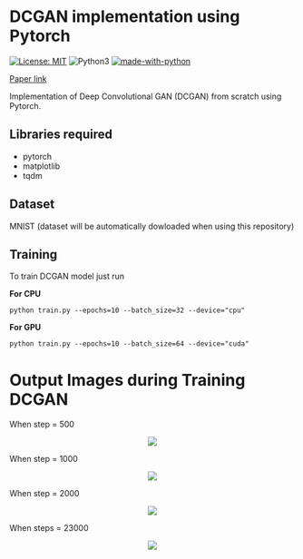 # DCGAN implementation using Pytorch
[![License: MIT](https://img.shields.io/badge/License-MIT-yellow.svg)](https://opensource.org/licenses/MIT)
![Python3](https://img.shields.io/badge/python->=3-green.svg)
[![made-with-python](https://img.shields.io/badge/Made%20with-Python-1f425f.svg)](https://www.python.org/)

[Paper link](https://arxiv.org/pdf/1511.06434.pdf)

Implementation of Deep Convolutional GAN (DCGAN) from scratch using Pytorch.

## Libraries required

* pytorch
* matplotlib
* tqdm

## Dataset
 MNIST
 (dataset will be automatically dowloaded when using this repository)

 ## Training

 To train DCGAN model just run

**For CPU**
```
python train.py --epochs=10 --batch_size=32 --device="cpu"
```

**For GPU**
```
python train.py --epochs=10 --batch_size=64 --device="cuda"
```

# Output Images during Training DCGAN

When step = 500


<p align="center">
<img src="https://github.com/AbhishekSalian/DCGAN-using-Pytorch/blob/main/images/generated_step500.png?raw=true"></a>
</p>


When step = 1000
<p align="center">
<img src="https://github.com/AbhishekSalian/DCGAN-using-Pytorch/blob/main/images/generated_step1000.png?raw=true"></a>
</p>


When step = 2000

<p align="center">
<img src="https://github.com/AbhishekSalian/DCGAN-using-Pytorch/blob/main/images/generated_step2000.png?raw=true"></a>
</p>

When steps = 23000

<p align="center">
<img src="https://github.com/AbhishekSalian/DCGAN-using-Pytorch/blob/main/images/generated_step23k.png?raw=true"></a>
</p>


